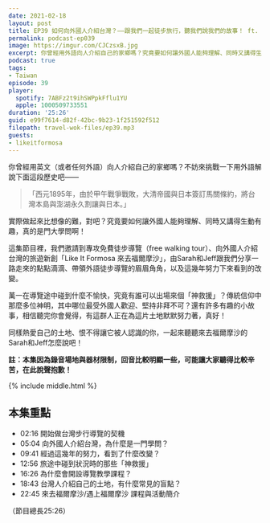 ```yaml
---
date: 2021-02-18
layout: post
title: EP39 如何向外國人介紹台灣？——跟我們一起徒步旅行，聽我們說我們的故事！ ft. 來去福爾摩沙 Sarah、Jeff
permalink: podcast-ep039
image: https://imgur.com/CJCzsxB.jpg
excerpt: 你曾經用外語向人介紹自己的家鄉嗎？究竟要如何讓外國人能夠理解、同時又講得生動有趣，真的是門大學問啊！這集節目邀請到專攻免費徒步導覽、向外國人介紹台灣的旅遊新創「Like It Formosa 來去福爾摩沙」，由Sarah和Jeff跟我們分享一路走來的點點滴滴、帶領外語徒步導覽的眉眉角角，以及這幾年努力下來看到的改變，相信聽完你會覺得，有這群人正在為這片土地默默努力著，真好！一起來聽聽來去福爾摩沙的Sarah和Jeff怎麼說吧！
podcast: true
tags:
- Taiwan
episode: 39
player:
  spotify: 7ABFz2t9ihSWPpkFflu1YU
  apple: 1000509733551
duration: '25:26'
guid: e99f7614-d82f-42bc-9b23-1f251592f512
filepath: travel-wok-files/ep39.mp3
guests:
- likeitformosa
---
```


你曾經用英文（或者任何外語）向人介紹自己的家鄉嗎？不妨來挑戰一下用外語解說下面這段歷史吧——

> 「西元1895年，由於甲午戰爭戰敗，大清帝國與日本簽訂馬關條約，將台灣本島與澎湖永久割讓與日本。」

實際做起來比想像的難，對吧？究竟要如何讓外國人能夠理解、同時又講得生動有趣，真的是門大學問啊！

這集節目裡，我們邀請到專攻免費徒步導覽（free walking tour）、向外國人介紹台灣的旅遊新創「Like It Formosa 來去福爾摩沙」，由Sarah和Jeff跟我們分享一路走來的點點滴滴、帶領外語徒步導覽的眉眉角角，以及這幾年努力下來看到的改變。

萬一在導覽途中碰到什麼不愉快，究竟有誰可以出場來個「神救援」？傳統信仰中那麼多位神明，其中哪位最受外國人歡迎、堅持非拜不可？還有許多有趣的小故事，相信聽完你會覺得，有這群人正在為這片土地默默努力著，真好！

同樣熱愛自己的土地、恨不得讓它被人認識的你，一起來聽聽來去福爾摩沙的Sarah和Jeff怎麼說吧！

**註：本集因為錄音場地與器材限制，回音比較明顯一些，可能讓大家聽得比較辛苦，在此說聲抱歉！**



{% include middle.html %}

## 本集重點

* 02:16 開始做台灣步行導覽的契機
* 05:04 向外國人介紹台灣，為什麼是一門學問？
* 09:41 經過這幾年的努力，看到了什麼改變？
* 12:56 旅途中碰到狀況時的那些「神救援」
* 16:26 為什麼會開設導覽教學課程？
* 18:43 台灣人介紹自己的土地，有什麼常見的盲點？
* 22:45 來去福爾摩沙/遇上福爾摩沙 課程與活動簡介

（節目總長25:26）
